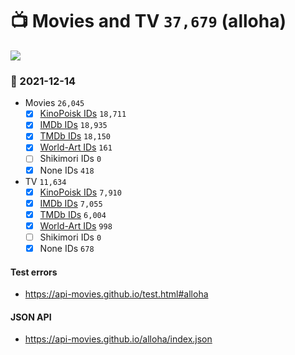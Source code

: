 # :tv: Movies and TV `37,679` (alloha)

<a href="https://API-Movies.github.io"><img src="https://API-Movies.github.io/banner.png?cache"></a>

### :date: 2021-12-14
- Movies `26,045`
  - [x] <a href="https://API-Movies.github.io/alloha/movie_kinopoisk_ids.json">KinoPoisk IDs</a> `18,711`
  - [x] <a href="https://API-Movies.github.io/alloha/movie_imdb_ids.json">IMDb IDs</a> `18,935`
  - [x] <a href="https://API-Movies.github.io/alloha/movie_tmdb_ids.json">TMDb IDs</a> `18,150`
  - [x] <a href="https://API-Movies.github.io/alloha/movie_world_art_ids.json">World-Art IDs</a> `161`
  - [ ] Shikimori IDs `0`
  - [x] None IDs `418`
- TV `11,634`
  - [x] <a href="https://API-Movies.github.io/alloha/tv_kinopoisk_ids.json">KinoPoisk IDs</a> `7,910`
  - [x] <a href="https://API-Movies.github.io/alloha/tv_imdb_ids.json">IMDb IDs</a> `7,055`
  - [x] <a href="https://API-Movies.github.io/alloha/tv_tmdb_ids.json">TMDb IDs</a> `6,004`
  - [x] <a href="https://API-Movies.github.io/alloha/tv_world_art_ids.json">World-Art IDs</a> `998`
  - [ ] Shikimori IDs `0`
  - [x] None IDs `678`
#### Test errors
- <a href='https://api-movies.github.io/test.html#alloha'>https://api-movies.github.io/test.html#alloha</a>
#### JSON API
- <a href='https://api-movies.github.io/alloha/index.json'>https://api-movies.github.io/alloha/index.json</a>
